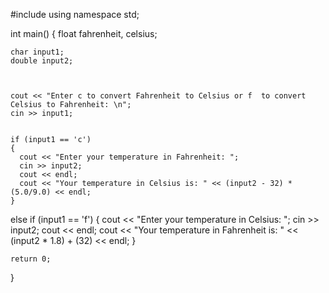 
#include <iostream>
using namespace std;

int main() {
float fahrenheit, celsius;

    char input1;
    double input2;



    cout << "Enter c to convert Fahrenheit to Celsius or f  to convert Celsius to Fahrenheit: \n";
    cin >> input1;


    if (input1 == 'c')
    {
      cout << "Enter your temperature in Fahrenheit: ";
      cin >> input2;
      cout << endl;
      cout << "Your temperature in Celsius is: " << (input2 - 32) * (5.0/9.0) << endl;
    }

  else if (input1 == 'f')
  {
    cout << "Enter your temperature in Celsius: ";
    cin >> input2;
    cout << endl;
    cout << "Your temperature in Fahrenheit is: " << (input2 * 1.8) + (32) << endl;
  }

    return 0;
}

